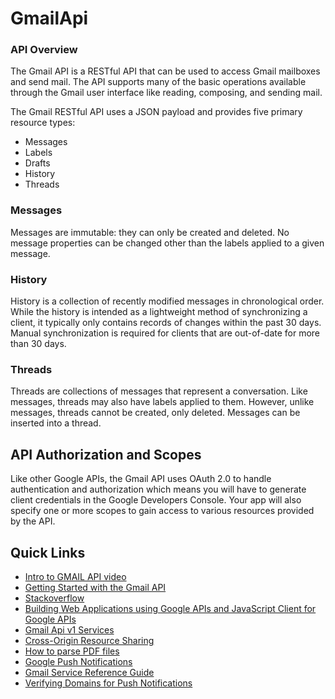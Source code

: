 # GmailApi
### API Overview

The Gmail API is a RESTful API that can be used to access Gmail mailboxes and send mail.  The API supports many of the basic operations available through the Gmail user interface like reading, composing, and sending mail.

The Gmail RESTful API uses a JSON payload and provides five primary resource types:
- Messages
- Labels
- Drafts
- History 
- Threads

### Messages
Messages are immutable: they can only be created and deleted.  No message properties can be changed other than the labels applied to a given message.

### History
History is a collection of recently modified messages in chronological order. While the history is intended as a lightweight method of synchronizing a client, it typically only contains records of changes within the past 30 days.
Manual synchronization is required for clients that are out-of-date for more than 30 days.

### Threads
Threads are collections of messages that represent a conversation.  Like messages, threads may also have labels applied to them. However, unlike messages, threads cannot be created, only deleted.  Messages can be inserted into a thread.

## API Authorization and Scopes

Like other Google APIs, the Gmail API uses OAuth 2.0 to handle authentication and authorization which means you will have to generate client credentials in the Google Developers Console.  Your app will also specify one or more scopes to gain access to various resources provided by the API.

## Quick Links

 * [Intro to GMAIL API video](https://www.youtube.com/watch?v=UhdiQmS3kDs)
 * [Getting Started with the Gmail API](https://developers.google.com/gmail/api/?utm_source=gdev-yt&utm_medium=video&utm_term=gmail&utm_content=19&utm_campaign=io-14)
 * [Stackoverflow](http://stackoverflow.com/questions/tagged/gmail-api?utm_source=gdev-yt&utm_medium=video&utm_term=gmail&utm_content=19&utm_campaign=io-14)
 * [Building Web Applications using Google APIs and JavaScript Client for Google APIs](https://www.youtube.com/watch?v=Z9uhYIzaiHI)
 * [Gmail Api v1 Services](https://developers.google.com/apis-explorer/?hl=en_US#p/gmail/v1/)
 * [Cross-Origin Resource Sharing](https://www.w3.org/TR/cors/)
 * [How to parse PDF files](https://thomaslevine.com/!/parsing-pdfs/)
 * [Google Push Notifications](https://developers.google.com/gmail/api/guides/push)
 * [Gmail Service Reference Guide](https://developers.google.com/apps-script/reference/gmail/)
 * [Verifying Domains for Push Notifications](https://support.google.com/googleapi/answer/7072069?hl=en)
